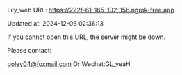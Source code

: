 Lily_web URL: https://222f-61-165-102-156.ngrok-free.app

Updated at: 2024-12-06 02:36:13

If you cannot open this URL, the server might be down.

Please contact: 

goley04@foxmail.com Or Wechat:GL_yeaH